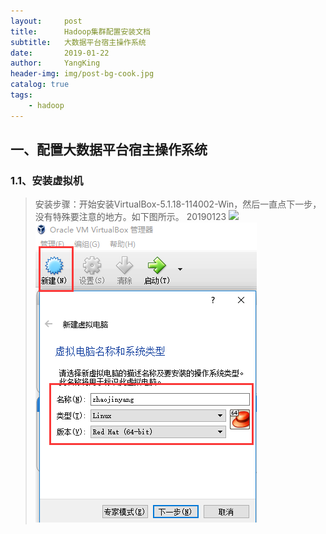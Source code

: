 ```yaml
---
layout:     post
title:      Hadoop集群配置安装文档
subtitle:   大数据平台宿主操作系统
date:       2019-01-22
author:     YangKing
header-img: img/post-bg-cook.jpg
catalog: true
tags:
    - hadoop
---
```


## 一、配置大数据平台宿主操作系统

### 1.1、安装虚拟机

> 安装步骤：开始安装VirtualBox-5.1.18-114002-Win，然后一直点下一步，没有特殊要注意的地方。如下图所示。
20190123
![](https://YangKing0834131.github.io/_posts/image/2019-01-22/1.jpg)
![](image/2019-01-22/2.jpg)







